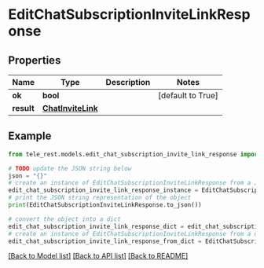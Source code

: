 # EditChatSubscriptionInviteLinkResponse


## Properties

Name | Type | Description | Notes
------------ | ------------- | ------------- | -------------
**ok** | **bool** |  | [default to True]
**result** | [**ChatInviteLink**](ChatInviteLink.md) |  | 

## Example

```python
from tele_rest.models.edit_chat_subscription_invite_link_response import EditChatSubscriptionInviteLinkResponse

# TODO update the JSON string below
json = "{}"
# create an instance of EditChatSubscriptionInviteLinkResponse from a JSON string
edit_chat_subscription_invite_link_response_instance = EditChatSubscriptionInviteLinkResponse.from_json(json)
# print the JSON string representation of the object
print(EditChatSubscriptionInviteLinkResponse.to_json())

# convert the object into a dict
edit_chat_subscription_invite_link_response_dict = edit_chat_subscription_invite_link_response_instance.to_dict()
# create an instance of EditChatSubscriptionInviteLinkResponse from a dict
edit_chat_subscription_invite_link_response_from_dict = EditChatSubscriptionInviteLinkResponse.from_dict(edit_chat_subscription_invite_link_response_dict)
```
[[Back to Model list]](../README.md#documentation-for-models) [[Back to API list]](../README.md#documentation-for-api-endpoints) [[Back to README]](../README.md)


